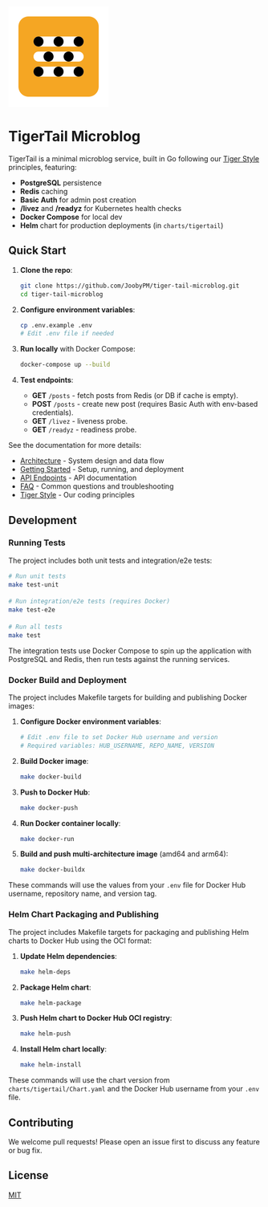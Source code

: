 ![logo](docs/images/icon.svg)
# TigerTail Microblog

TigerTail is a minimal microblog service, built in Go following our [Tiger Style](docs/tiger_style.md) principles, featuring:
- **PostgreSQL** persistence
- **Redis** caching
- **Basic Auth** for admin post creation
- **/livez** and **/readyz** for Kubernetes health checks
- **Docker Compose** for local dev
- **Helm** chart for production deployments (in `charts/tigertail`)

## Quick Start

1. **Clone the repo**:
   ```bash
   git clone https://github.com/JoobyPM/tiger-tail-microblog.git
   cd tiger-tail-microblog
   ```

2. **Configure environment variables**:
   ```bash
   cp .env.example .env
   # Edit .env file if needed
   ```

3. **Run locally** with Docker Compose:
   ```bash
   docker-compose up --build
   ```

4. **Test endpoints**:
   - **GET** `/posts` - fetch posts from Redis (or DB if cache is empty).
   - **POST** `/posts` - create new post (requires Basic Auth with env-based credentials).
   - **GET** `/livez` - liveness probe.
   - **GET** `/readyz` - readiness probe.

See the documentation for more details:
- [Architecture](docs/architecture.md) - System design and data flow
- [Getting Started](docs/getting_started.md) - Setup, running, and deployment
- [API Endpoints](docs/api_endpoints.md) - API documentation
- [FAQ](docs/faq.md) - Common questions and troubleshooting
- [Tiger Style](docs/tiger_style.md) - Our coding principles


## Development

### Running Tests

The project includes both unit tests and integration/e2e tests:

```bash
# Run unit tests
make test-unit

# Run integration/e2e tests (requires Docker)
make test-e2e

# Run all tests
make test
```

The integration tests use Docker Compose to spin up the application with PostgreSQL and Redis, then run tests against the running services.

### Docker Build and Deployment

The project includes Makefile targets for building and publishing Docker images:

1. **Configure Docker environment variables**:
   ```bash
   # Edit .env file to set Docker Hub username and version
   # Required variables: HUB_USERNAME, REPO_NAME, VERSION
   ```

2. **Build Docker image**:
   ```bash
   make docker-build
   ```

3. **Push to Docker Hub**:
   ```bash
   make docker-push
   ```

4. **Run Docker container locally**:
   ```bash
   make docker-run
   ```

5. **Build and push multi-architecture image** (amd64 and arm64):
   ```bash
   make docker-buildx
   ```

These commands will use the values from your `.env` file for Docker Hub username, repository name, and version tag.

### Helm Chart Packaging and Publishing

The project includes Makefile targets for packaging and publishing Helm charts to Docker Hub using the OCI format:

1. **Update Helm dependencies**:
   ```bash
   make helm-deps
   ```

2. **Package Helm chart**:
   ```bash
   make helm-package
   ```

3. **Push Helm chart to Docker Hub OCI registry**:
   ```bash
   make helm-push
   ```

4. **Install Helm chart locally**:
   ```bash
   make helm-install
   ```

These commands will use the chart version from `charts/tigertail/Chart.yaml` and the Docker Hub username from your `.env` file.

## Contributing

We welcome pull requests! Please open an issue first to discuss any feature or bug fix.


## License

[MIT](./LICENSE.md)
